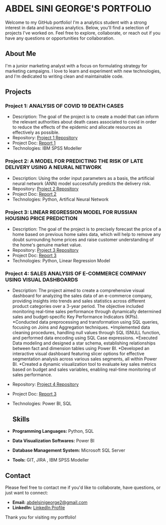 # ABDEL SINI GEORGE'S PORTFOLIO

Welcome to my GitHub portfolio! I'm a analytics student with a strong interest in data and business analytics. Below, you'll find a selection of projects I've worked on. Feel free to explore, collaborate, or reach out if you have any questions or opportunities for collaboration.

## About Me

I'm a junior marketing analyst with a focus on formulating strategy for marketing campaigns. I love to learn and experiment with new technologies, and I'm dedicated to writing clean and maintainable code.

## Projects

### Project 1: ANALYSIS OF COVID 19 DEATH CASES
- Description: The goal of the project is to create a model that can inform the relevant authorities about death cases associated to covid in order to reduce the effects of 
  the epidemic and allocate resources as effectively as possible.
- Repository: [Project 1 Repository](https://github.com/AbdelGeorge/academicprojects/blob/2bf8eafaedba0583d1e97ee0266533a16573fb25/Covid%20Death_Prediction%20-%20Linear%20Regression.str)
- Project Doc: [Report 1](https://github.com/AbdelGeorge/academicprojects/blob/2bf8eafaedba0583d1e97ee0266533a16573fb25/Covid%20Death%20Prediction%20Report.pdf)
- Technologies: IBM SPSS Modeller

### Project 2: A MODEL FOR PREDICTING THE RISK OF LATE DELIVERY USING A NEURAL NETWORK
- Description: Using the order input parameters as a basis, the artificial neural network (ANN) model successfully predicts the delivery risk.
- Repository: [Project 2 Repository](https://github.com/AbdelGeorge/academicprojects/blob/2bf8eafaedba0583d1e97ee0266533a16573fb25/LATE%20DELIVERY%20RISK%20PREDICTION%20MODEL%20USING%20NEURAL%20NETWORK.ipynb)
- Project Doc: [Report 2](https://github.com/AbdelGeorge/academicprojects/blob/2bf8eafaedba0583d1e97ee0266533a16573fb25/LATE%20DELIVERY%20RISK%20PREDICTION%20MODEL%20USING%20NEURAL%20NETWORK%20REPORT.pdf)
- Technologies: Python, Artifical Neural Network

### Project 3: LINEAR REGRESSION MODEL FOR RUSSIAN HOUSING PRICE PREDICTION
- Description: The goal of the project is to precisely forecast the price of a home based on previous home sales data, which will help to remove any doubt surrounding home 
  prices and raise customer understanding of the home's genuine market value.
- Repository: [Project 3 Repository](https://github.com/AbdelGeorge/academicprojects/blob/2bf8eafaedba0583d1e97ee0266533a16573fb25/RUSSIAN%20HOUSING%20PRICE%20PREDICTION.ipynb)
- Project Doc: [Report 3](https://github.com/AbdelGeorge/academicprojects/blob/2bf8eafaedba0583d1e97ee0266533a16573fb25/RUSSIAN%20HOUSING%20PRICE%20PREDICTION%20REPORT.pdf)
- Technologies: Python, Linear Regression Model

### Project 4: SALES ANALYSIS OF E-COMMERCE COMPANY USING VISUAL DASHBOARDS 
- Description: The project aimed to create a comprehensive visual dashboard for analyzing the sales data of an e-commerce company, providing insights into trends and sales statistics across different product categories over a 3-year period. The objective included monitoring real-time sales performance through dynamically determined sales and budget-specific Key Performance Indicators (KPIs).
*Conducted data preprocessing and transformation using SQL queries, focusing on Joins and Aggregation techniques.
*Implemented data cleaning procedures, handling null values through SQL ISNULL function, and performed data encoding using SQL Case expressions.
*Executed Data modeling and designed a star schema, establishing relationships between fact and dimension tables using Power BI.
*Developed an interactive visual dashboard featuring slicer options for effective segmentation analysis across various sales segments, all within Power BI.
*Created a dynamic visualization tool to evaluate key sales metrics based on budget and sales variables, enabling real-time monitoring of sales performance.
    
- Repository: [Project 4 Repository](https://github.com/AbdelGeorge/academicprojects/blob/2bf8eafaedba0583d1e97ee0266533a16573fb25/RUSSIAN%20HOUSING%20PRICE%20PREDICTION.ipynb)
- Project Doc: [Report 3](https://github.com/AbdelGeorge/academicprojects/blob/2bf8eafaedba0583d1e97ee0266533a16573fb25/RUSSIAN%20HOUSING%20PRICE%20PREDICTION%20REPORT.pdf)
- Technologies: Power BI, SQL
  ## Skills

- **Programming Languages:** Python, SQL
- **Data Visualization Softwares:** Power BI
- **Database Management System:** Microsoft SQL Server
- **Tools:** GIT, JIRA , IBM SPSS Modeller

## Contact

Please feel free to contact me if you'd like to collaborate, have questions, or just want to connect:

- **Email:** abdelsinigeorge2@gmail.com
- **LinkedIn:** [LinkedIn Profile](https://www.linkedin.com/in/abdel-george)


Thank you for visiting my portfolio!



